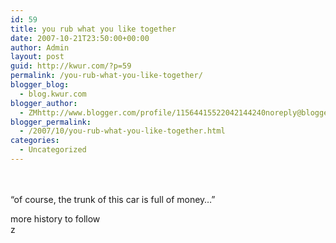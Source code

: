 ```yaml
---
id: 59
title: you rub what you like together
date: 2007-10-21T23:50:00+00:00
author: Admin
layout: post
guid: http://kwur.com/?p=59
permalink: /you-rub-what-you-like-together/
blogger_blog:
  - blog.kwur.com
blogger_author:
  - ZMhttp://www.blogger.com/profile/11564415522042144240noreply@blogger.com
blogger_permalink:
  - /2007/10/you-rub-what-you-like-together.html
categories:
  - Uncategorized
---
```

<div class="pf-content">
  <p>
  </p>
  
  <p>
  </p>
  
  <p>
  </p>
  
  <p>
    <br /><br />“of course, the trunk of this car is full of money…”
  </p>
  
  <p>
    more history to follow<br />z
  </p>
</div>